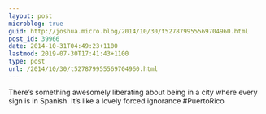 ```yaml
---
layout: post
microblog: true
guid: http://joshua.micro.blog/2014/10/30/t527879955569704960.html
post_id: 39966
date: 2014-10-31T04:49:23+1100
lastmod: 2019-07-30T17:41:43+1100
type: post
url: /2014/10/30/t527879955569704960.html
---
```

There’s something awesomely liberating about being in a city where every sign is in Spanish. It’s like a lovely forced ignorance #PuertoRico

